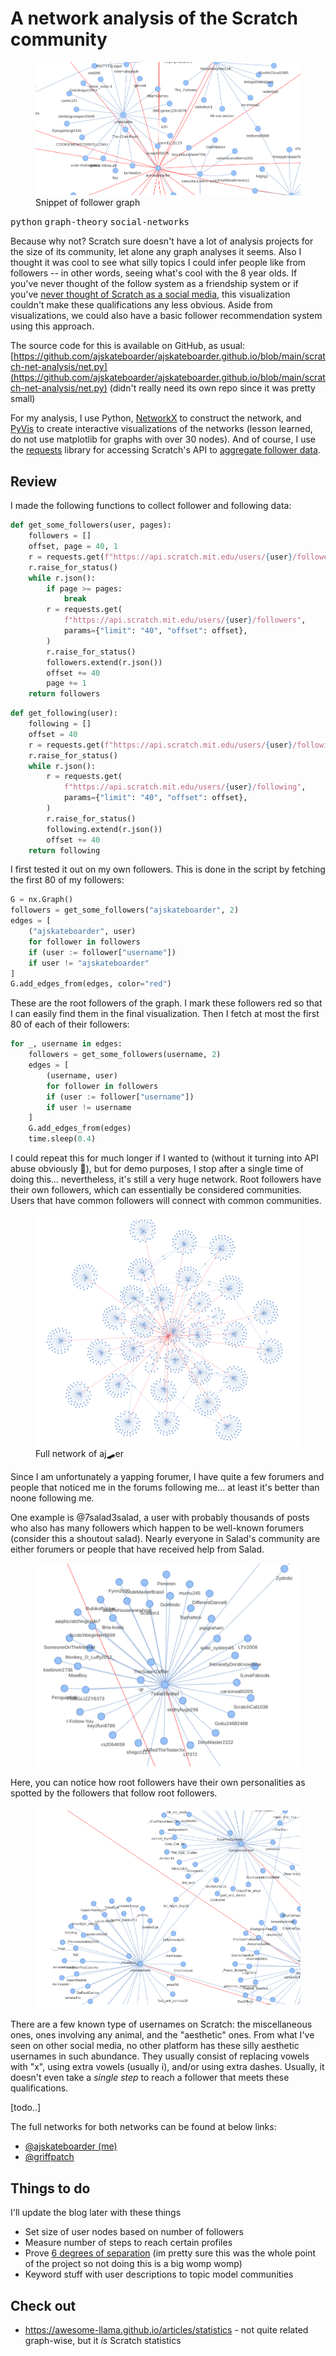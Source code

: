 # A network analysis of the Scratch community

<figure>
  <img src="./scratch-net-analysis.png" alt="Snippet of follower graph" />
  <figcaption>Snippet of follower graph</figcaption>
</figure>

<kbd>python</kbd> <kbd>graph-theory</kbd> <kbd>social-networks</kbd>

Because why not? Scratch sure doesn't have a lot of analysis projects for the size of its community, let alone any graph analyses it seems. Also I thought it was cool to see what silly topics I could infer people like from followers -- in other words, seeing what's cool with the 8 year olds. If you've never thought of the follow system as a friendship system or if you've [never thought of Scratch as a social media](https://ocular.jeffalo.net/search?q=scratch%20is%20not%20a%20social%20media%20%2Bcategory%3A%22Suggestions%22&sort=relevance), this visualization couldn't make these qualifications any less obvious. Aside from visualizations, we could also have a basic follower recommendation system using this approach.

The source code for this is available on GitHub, as usual: [https://github.com/ajskateboarder/ajskateboarder.github.io/blob/main/scratch-net-analysis/net.py](https://github.com/ajskateboarder/ajskateboarder.github.io/blob/main/scratch-net-analysis/net.py) (didn't really need its own repo since it was pretty small)

For my analysis, I use Python, [NetworkX](https://networkx.org/) to construct the network, and [PyVis](https://pyvis.readthedocs.io/) to create interactive visualizations of the networks (lesson learned, do not use matplotlib for graphs with over 30 nodes). And of course, I use the [requests](https://requests.readthedocs.io/en/latest/) library for accessing Scratch's API to [aggregate follower data](https://towerofnix.github.io/scratch-api-unofficial-docs/api/users.html).

## Review

I made the following functions to collect follower and following data:

```py
def get_some_followers(user, pages):
    followers = []
    offset, page = 40, 1
    r = requests.get(f"https://api.scratch.mit.edu/users/{user}/followers")
    r.raise_for_status()
    while r.json():
        if page >= pages:
            break
        r = requests.get(
            f"https://api.scratch.mit.edu/users/{user}/followers",
            params={"limit": "40", "offset": offset},
        )
        r.raise_for_status()
        followers.extend(r.json())
        offset += 40
        page += 1
    return followers
```

```py
def get_following(user):
    following = []
    offset = 40
    r = requests.get(f"https://api.scratch.mit.edu/users/{user}/following")
    r.raise_for_status()
    while r.json():
        r = requests.get(
            f"https://api.scratch.mit.edu/users/{user}/following",
            params={"limit": "40", "offset": offset},
        )
        r.raise_for_status()
        following.extend(r.json())
        offset += 40
    return following
```

I first tested it out on my own followers. This is done in the script by fetching the first 80 of my followers:

```py
G = nx.Graph()
followers = get_some_followers("ajskateboarder", 2)
edges = [
    ("ajskateboarder", user)
    for follower in followers
    if (user := follower["username"])
    if user != "ajskateboarder"
]
G.add_edges_from(edges, color="red")
```

These are the root followers of the graph. I mark these followers red so that I can easily find them in the final visualization. Then I fetch at most the first 80 of each of their followers:

```py
for _, username in edges:
    followers = get_some_followers(username, 2)
    edges = [
        (username, user)
        for follower in followers
        if (user := follower["username"])
        if user != username
    ]
    G.add_edges_from(edges)
    time.sleep(0.4)
```

I could repeat this for much longer if I wanted to (without it turning into API abuse obviously 🤣), but for demo purposes, I stop after a single time of doing this... nevertheless, it's still a very huge network. Root followers have their own followers, which can essentially be considered communities. Users that have common followers will connect with common communities.

<figure>
  <img src="./aj-entire-network.png" alt="Full network of aj🛹er" />
  <figcaption>Full network of aj🛹er</figcaption>
</figure>

Since I am unfortunately a yapping forumer, I have quite a few forumers and people that noticed me in the forums following me... at least it's better than noone following me.

One example is @7salad3salad, a user with probably thousands of posts who also has many followers which happen to be well-known forumers (consider this a shoutout salad). Nearly everyone in Salad's community are either forumers or people that have received help from Salad. 

<figure>
  <img src="./some-aj-forumer-nodes.png" alt="Some forumer nodes from aj🛹er network" />
</figure>

Here, you can notice how root followers have their own personalities as spotted by the followers that follow root followers.

<figure>
  <img src="./some-aj-nodes.png" alt="Some nodes from aj🛹er network" />
</figure>

There are a few known type of usernames on Scratch: the miscellaneous ones, ones involving any animal, and the "aesthetic" ones. From what I've seen on other social media, no other platform has these silly aesthetic usernames in such abundance. They usually consist of replacing vowels with "x", using extra vowels (usually i), and/or using extra dashes. Usually, it doesn't even take a *single step* to reach a follower that meets these qualifications.

\[todo..\]

The full networks for both networks can be found at below links:

- [@ajskateboarder (me)](./me.html)
- [@griffpatch](./griffpatch.html)

## Things to do

I'll update the blog later with these things

- Set size of user nodes based on number of followers
- Measure number of steps to reach certain profiles
- Prove [6 degrees of separation](https://en.wikipedia.org/wiki/Six_degrees_of_separation) (im pretty sure this was the whole point of the project so not doing this is a big womp womp)
- Keyword stuff with user descriptions to topic model communities

## Check out

- https://awesome-llama.github.io/articles/statistics - not quite related graph-wise, but it *is* Scratch statistics
